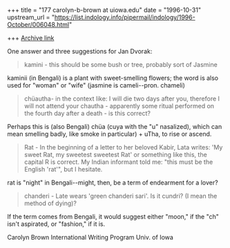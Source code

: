 +++
title = "177 carolyn-b-brown at uiowa.edu"
date = "1996-10-31"
upstream_url = "https://list.indology.info/pipermail/indology/1996-October/006048.html"

+++
[Archive link](https://list.indology.info/pipermail/indology/1996-October/006048.html)

One answer and three suggestions for Jan Dvorak:

>kamini - this should be some bush or tree, probably sort of Jasmine

kaminii (in Bengali) is a plant with sweet-smelling flowers; the word is
also used for "woman" or "wife"  (jasmine is cameli--pron. chameli)


>chüautha- in the context like: I will die two days after you, therefore I
>          will not attend your chautha - apparently some ritual performed on
>          the fourth day after a death - is this correct?

Perhaps this is (also Bengali) chüa (cuya with the "u" nasalized), which
can mean smelling badly, like smoke in particular) + uTha, to rise or
ascend.


>Rat    - In the beginning of a letter to her beloved Kabir, Lata writes:
>         'My sweet Rat, my sweetest sweetest Rat' or something like this,
>         the capital R is correct. My Indian informant told me: "this must
>         be the English 'rat'", but I hesitate.

rat is "night" in Bengali--might, then, be a term of endearment for a lover?
>
>chanderi - Late wears 'green chanderi sari'. Is it cundri? (I mean the
>           method of dying)?
>
If the term comes from Bengali, it would suggest either "moon," if the "ch"
isn't aspirated, or "fashion," if it is.

Carolyn Brown
International Writing Program
Univ. of Iowa







